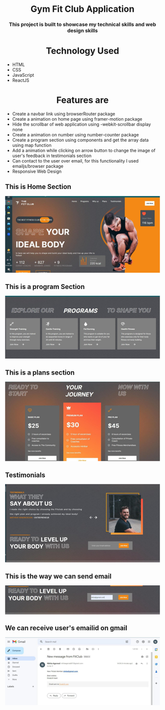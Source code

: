 <h1 align="center">Gym Fit Club Application</h1>
<h3 align="center">This project is built to showcase my technical skills and web design skills </h3>
<h1 align="center">Technology Used</h1>
<ul>
<li>HTML</li>
<li>CSS</li>
<li>JavaScript</li>
<li>ReactJS</li>
</ul>
<h1 align="center">Features are</h1>
<ul>
<li>Create a navbar link using browserRouter package</li>
<li>Create a animation on home page using framer-motion package </li>
<li>Hide the scrollbar of web application using -webkit-scrollbar display none </li>
<li>Create a animation on number using number-counter package</li>
<li>Create a program section using components and get the array data using map function </li>
<li>Add a animation while clicking on arrow button to change the image of user's feedback in testimonials section</li>
<li>Can contact to the user over email, for this functionality I used emailjs/browser package </li>
<li>Responsive Web Design</li>
</ul>

## This is Home Section

![This is an Image](./Image/pic6.jpeg)

## This is a program Section

![This is an Image](./Image/pic5.jpeg)

## This is a plans section

![This is an Image](./Image/pic4.jpeg)

## Testimonials

![This is an Image](./Image/pic3.jpeg)

## This is the way we can send email

![This is an Image](./Image/pic2.jpeg)

## We can receive user's emailid on gmail

![This is an Image](./Image/pic1.jpeg)

